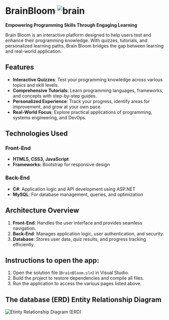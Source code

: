 # BrainBloom  ![brain](https://github.com/user-attachments/assets/0c915a8a-2070-4b05-9dae-d5fd693aca2d)
 
**Empowering Programming Skills Through Engaging Learning**  

Brain Bloom is an interactive platform designed to help users test and enhance their programming knowledge. With quizzes, tutorials, and personalized learning paths, Brain Bloom bridges the gap between learning and real-world application.  

## Features  
- **Interactive Quizzes**: Test your programming knowledge across various topics and skill levels.  
- **Comprehensive Tutorials**: Learn programming languages, frameworks, and concepts with step-by-step guides.  
- **Personalized Experience**: Track your progress, identify areas for improvement, and grow at your own pace.  
- **Real-World Focus**: Explore practical applications of programming, systems engineering, and DevOps.  

## Technologies Used  
### Front-End  
- **HTML5, CSS3, JavaScript**  
- **Frameworks:** Bootstrap for responsive design  

### Back-End  
- **C#**: Application logic and API development using ASP.NET  
- **MySQL**: For database management, queries, and optimization  

## Architecture Overview  
1. **Front-End**: Handles the user interface and provides seamless navigation.  
2. **Back-End**: Manages application logic, user authentication, and security.  
3. **Database**: Stores user data, quiz results, and progress tracking efficiently.

## Instructions to open the app:
1. Open the solution file (`BrainBloom.sln`) in Visual Studio.
2. Build the project to restore dependencies and compile all files.
3. Run the application to access the various pages listed above.

## The database (ERD) Entity Relationship Diagram
![Etinty Relationship Diagram (ERD)](https://github.com/user-attachments/assets/45f24693-6094-4f3e-928d-b784194a9195)


